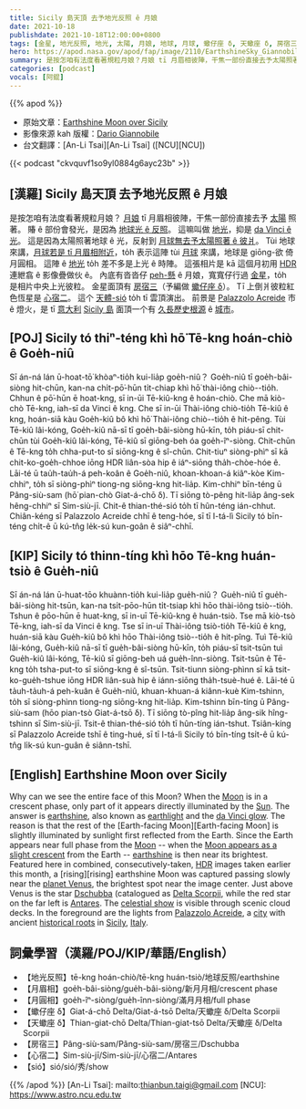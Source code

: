 ```yaml
---
title: Sicily 島天頂 去予地光反照 ê 月娘
date: 2021-10-18
publishdate: 2021-10-18T12:00:00+0800
tags: [金星, 地光反照, 地光, 太陽, 月娘, 地球, 月球, 蠍仔座 δ, 天蠍座 δ, 房宿三, 心宿二, da Vinci ê 光, da Vinci]
hero: https://apod.nasa.gov/apod/fap/image/2110/EarthshineSky_Giannobile_1212_annotated.jpg
summary: 是按怎咱有法度看著規粒月娘？月娘 tī 月眉相彼陣，干焦一部份直接去予太陽照著。賰 ê 部份會發光，是因為地球光 ê 反照。這嘛叫做地光 抑是 da Vinci ê 光。
categories: [podcast]
vocals: [阿錕]
---
```


{{% apod %}}

- 原始文章：[Earthshine Moon over Sicily](https://apod.nasa.gov/apod/ap211018.html)
- 影像來源 kah 版權：[Dario Giannobile](http://www.dariogiannobile.com/about-this-project)
- 台文翻譯：[An-Li Tsai][An-Li Tsai] ([NCU][NCU])

{{< podcast "ckvquvf1so9yl0884g6ayc23b" >}}

## [漢羅] Sicily 島天頂 去予地光反照 ê 月娘
是按怎咱有法度看著規粒月娘？
[月娘][Moon 1] tī 月眉相彼陣，干焦一部份直接去予 [太陽][Sun] 照著。
賰 ê 部份會發光，是因為 [地球光 ê 反照][earthshine]。
這嘛叫做 [地光][earthlight]，抑是 [da Vinci ê 光][da Vinci glow]。
這是因為太陽照著地球 ê 光，反射到 [月球無去予太陽照著 ê 彼爿][Earth-facing Moon t]。
Tùi 地球來講，[月球若是 tī 月眉相附近][Moon appears as a slight crescent]，to̍h 表示這陣 tùi [月球][Moon 2] 來講，地球是 giōng-欲 倚 月圓相。
這陣 ê [地光][earthshine] to̍h 差不多是上光 ê 時陣。
這張相片是 kā 這個月初用 [HDR][HDR] 連紲翕 ê 影像疊做伙 ê。
內底有沓沓仔 [peh-懸][rising t] ê 月娘，寬寬仔行過 [金星][planet Venus]，to̍h 是相片中央上光彼粒。
金星面頂有 [房宿三][Dschubba]（予編做 [蠍仔座 δ][Delta Scorpii]）。
Tī 上倒爿彼粒紅色恆星是 [心宿二][Antares]。
這个 [天體-sió][celestial show] to̍h tī 雲頂演出。
前景是 [Palazzolo Acreide][Palazzolo Acreide] 市 ê 燈火，是 tī [意大利][Italy] [Sicily 島][Sicily] 面頂一个有 [久長歷史根源][historical roots] ê [城市][city]。

## [POJ] Sicily tó thiⁿ-téng khì hō͘ Tē-kng hoán-chiò ê Goe̍h-niû
Sī án-ná lán ū-hoat-tō͘ khòaⁿ-tio̍h kui-lia̍p goe̍h-niû？
Goe̍h-niû tī goe̍h-bâi-siòng hit-chūn, kan-na chi̍t-pō͘-hūn ti̍t-chiap khì hō͘ thài-iông chiò--tio̍h.
Chhun ê pō͘-hūn ē hoat-kng, sī in-ūi Tē-kiû-kng ê hoán-chiò.
Che mā kiò-chò Tē-kng, iah-sī da Vinci ê kng.
Che sī in-ūi Thài-iông chiò-tio̍h Tē-kiû ê kng, hoán-siā kàu Goe̍h-kiû bô khì hō͘ Thài-iông chiò--tio̍h ê hit-pêng.
Tùi Tē-kiû lâi-kóng, Goe̍h-kiû nā-sī tī goe̍h-bâi-siòng hū-kīn, to̍h piáu-sī chit-chūn tùi Goe̍h-kiû lâi-kóng, Tē-kiû sī giōng-beh óa goe̍h-îⁿ-siòng.
Chit-chūn ê Tē-kng to̍h chha-put-to sī siōng-kng ê sî-chūn.
Chit-tiuⁿ siòng-phìⁿ sī kā chit-ko-goe̍h-chhoe iōng HDR liân-sòa hip ê iáⁿ-siōng tha̍h-chòe-hóe ê.
Lāi-té ū tau̍h-tau̍h-á peh-koân ê Goe̍h-niû, khoan-khoan-á kiâⁿ-kòe Kim-chhiⁿ, to̍h sī siòng-phìⁿ tiong-ng siōng-kng hit-lia̍p.
Kim-chhiⁿ bīn-téng ū Pâng-siù-sam (hō͘ pian-chò Giat-á-chō δ).
Tī siōng tò-pêng hit-lia̍p âng-sek hêng-chhiⁿ sī Sim-siù-jī.
Chit-ê thian-thé-sió to̍h tī hûn-téng ián-chhut.
Chiân-kéng sī Palazzolo Acreide chhī ê teng-hóe, sī tī I-tá-lì Sicily tó bīn-téng chi̍t-ê ū kú-tn̂g le̍k-sú kun-goân ê siâⁿ-chhī.

## [KIP] Sicily tó thinn-tíng khì hōo Tē-kng huán-tsiò ê Gue̍h-niû
Sī án-ná lán ū-huat-tōo khuànn-tio̍h kui-lia̍p gue̍h-niû？
Gue̍h-niû tī gue̍h-bâi-siòng hit-tsūn, kan-na tsi̍t-pōo-hūn ti̍t-tsiap khì hōo thài-iông tsiò--tio̍h.
Tshun ê pōo-hūn ē huat-kng, sī in-uī Tē-kiû-kng ê huán-tsiò.
Tse mā kiò-tsò Tē-kng, iah-sī da Vinci ê kng.
Tse sī in-uī Thài-iông tsiò-tio̍h Tē-kiû ê kng, huán-siā kàu Gue̍h-kiû bô khì hōo Thài-iông tsiò--tio̍h ê hit-pîng.
Tuì Tē-kiû lâi-kóng, Gue̍h-kiû nā-sī tī gue̍h-bâi-siòng hū-kīn, to̍h piáu-sī tsit-tsūn tuì Gue̍h-kiû lâi-kóng, Tē-kiû sī giōng-beh uá gue̍h-înn-siòng.
Tsit-tsūn ê Tē-kng to̍h tsha-put-to sī siōng-kng ê sî-tsūn.
Tsit-tiunn siòng-phìnn sī kā tsit-ko-gue̍h-tshue iōng HDR liân-suà hip ê iánn-siōng tha̍h-tsuè-hué ê.
Lāi-té ū ta̍uh-ta̍uh-á peh-kuân ê Gue̍h-niû, khuan-khuan-á kiânn-kuè Kim-tshinn, to̍h sī siòng-phìnn tiong-ng siōng-kng hit-lia̍p.
Kim-tshinn bīn-tíng ū Pâng-siù-sam (hōo pian-tsò Giat-á-tsō δ).
Tī siōng tò-pîng hit-lia̍p âng-sik hîng-tshinn sī Sim-siù-jī.
Tsit-ê thian-thé-sió to̍h tī hûn-tíng ián-tshut.
Tsiân-kíng sī Palazzolo Acreide tshī ê ting-hué, sī tī I-tá-lì Sicily tó bīn-tíng tsi̍t-ê ū kú-tn̂g li̍k-sú kun-guân ê siânn-tshī.

## [English] Earthshine Moon over Sicily
Why can we see the entire face of this Moon?
When the [Moon][Moon 1] is in a crescent phase, only part of it appears directly illuminated by the [Sun][Sun].
The answer is [earthshine][earthshine], also known as [earthlight][earthlight] and the [da Vinci glow][da Vinci glow].
The reason is that the rest of the [Earth-facing Moon][Earth-facing Moon] is slightly illuminated by sunlight first reflected from the Earth.
Since the Earth appears near full phase from the [Moon][Moon 2] -- when the [Moon appears as a slight crescent][Moon appears as a slight crescent] from the Earth -- [earthshine][earthshine] is then near its brightest.
Featured here in combined, consecutively-taken, [HDR][HDR] images taken earlier this month, a [rising][rising] earthshine Moon was captured passing slowly near the [planet Venus][planet Venus], the brightest spot near the image center.
Just above Venus is the star [Dschubba][Dschubba] (catalogued as [Delta Scorpii][Delta Scorpii], while the red star on the far left is [Antares][Antares].
The [celestial show][celestial show] is visible through scenic cloud decks.
In the foreground are the lights from [Palazzolo Acreide][Palazzolo Acreide], a [city][city] with ancient [historical roots][historical roots] in [Sicily][Sicily], [Italy][Italy].

## 詞彙學習（漢羅/POJ/KIP/華語/English）
- 【地光反照】tē-kng hoán-chiò/tē-kng huán-tsiò/地球反照/earthshine
- 【月眉相】goe̍h-bâi-siòng/gue̍h-bâi-siòng/新月月相/crescent phase
- 【月圓相】goe̍h-îⁿ-siòng/gue̍h-înn-siòng/滿月月相/full phase
- 【蠍仔座 δ】Giat-á-chō Delta/Giat-á-tsō Delta/天蠍座 δ/Delta Scorpii
- 【天蠍座 δ】Thian-giat-chō Delta/Thian-giat-tsō Delta/天蠍座 δ/Delta Scorpii
- 【房宿三】Pâng-siù-sam/Pâng-siù-sam/房宿三/Dschubba
- 【心宿二】Sim-siù-jī/Sim-siù-jī/心宿二/Antares
- 【sió】sió/sió/秀/show

{{% /apod %}}
[An-Li Tsai]: mailto:thianbun.taigi@gmail.com
[NCU]: https://www.astro.ncu.edu.tw

[Moon 1]:https://moon.nasa.gov/
[Sun]:https://solarsystem.nasa.gov/solar-system/sun/in-depth/
[earthshine]:https://earthobservatory.nasa.gov/images/83782/earthshine
[earthlight]:https://en.wikipedia.org/wiki/Earthlight_(astronomy)
[da Vinci glow]:https://apod.nasa.gov/apod/ap190504.html
[Earth-facing Moon e]:https://apod.nasa.gov/apod/ap210111.html
[Earth-facing Moon t]:https://apod.tw/daily/20210111/
[Moon 2]:https://solarsystem.nasa.gov/moons/earths-moon/overview/
[Moon appears as a slight crescent]:https://apod.nasa.gov/apod/ap200316.html
[earthshine]:https://www.timeanddate.com/astronomy/earthshine.html
[HDR]:https://en.wikipedia.org/wiki/High_dynamic_range
[rising e]:https://apod.nasa.gov/apod/ap211010.html
[rising t]:https://apod.tw/daily/20211010/
[planet Venus]:https://www.nasa.gov/venus
[Dschubba]:http://stars.astro.illinois.edu/sow/dschubba.html
[Delta Scorpii]:https://en.wikipedia.org/wiki/Delta_Scorpii
[Antares]:https://youtu.be/cw_IKaBokm0
[celestial show]:https://images.unsplash.com/photo-1520168133788-3c084821ec1f
[Palazzolo Acreide]:https://youtu.be/Z9qOUcRYdqo
[city]:https://en.wikipedia.org/wiki/Palazzolo_Acreide#History
[historical roots]:https://whc.unesco.org/en/list/1024/
[Sicily]:https://en.wikipedia.org/wiki/Sicily
[Italy]:https://en.wikipedia.org/wiki/Italy
